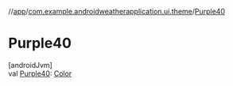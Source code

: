 //[app](../../index.md)/[com.example.androidweatherapplication.ui.theme](index.md)/[Purple40](-purple40.md)

# Purple40

[androidJvm]\
val [Purple40](-purple40.md): [Color](https://developer.android.com/reference/kotlin/androidx/compose/ui/graphics/Color.html)
